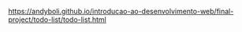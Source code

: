 https://andyboli.github.io/introducao-ao-desenvolvimento-web/final-project/todo-list/todo-list.html

